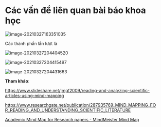 # Các vấn đề liên quan bài báo khoa học

![image-20210327163351035](https://github.com/hautb15/CS2205.CH1501/edit/main/QT/Images/image-20210327163351035.png)


Các thành phần lần lượt là

![image-20210327204404520](C:\Users\hautb\AppData\Roaming\Typora\typora-user-images\image-20210327204404520.png)

![image-20210327204415497](C:\Users\hautb\AppData\Roaming\Typora\typora-user-images\image-20210327204415497.png)

![image-20210327204431663](C:\Users\hautb\AppData\Roaming\Typora\typora-user-images\image-20210327204431663.png)





**Tham khảo:**

https://www.slideshare.net/jmgf2009/reading-and-analyzing-scientific-articles-using-mind-mapping

https://www.researchgate.net/publication/287935769_MIND_MAPPING_FOR_READING_AND_UNDERSTANDING_SCIENTIFIC_LITERATURE

[Academic Mind Map for Research papers - MindMeister Mind Map](https://www.mindmeister.com/1837236257#)



